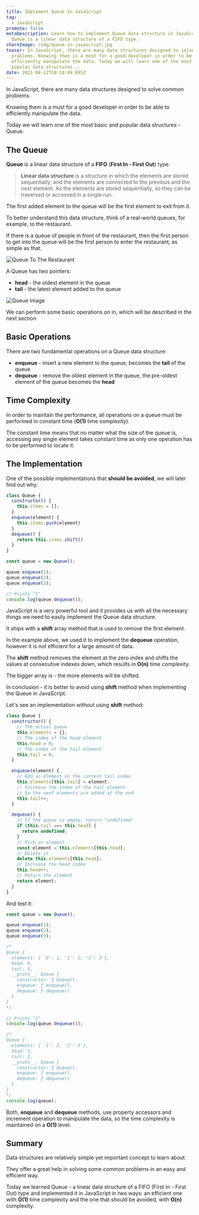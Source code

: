 ```yaml
---
title: Implement Queue In JavaScript
tag:
  - JavaScript
promote: false
metaDescription: Learn how to implement Queue data structure in JavaScript.
  Queue is a linear data structure of a FIFO type.
shareImage: /img/queue-in-javascript.jpg
teaser: In JavaScript, there are many data structures designed to solve common
  problems. Knowing them is a must for a good developer in order to be able to
  efficiently manipulate the data. Today we will learn one of the most basic and
  popular data structures...
date: 2021-04-12T18:18:49.695Z
---
```

In JavaScript, there are many data structures designed to solve common problems.

Knowing them is a must for a good developer in order to be able to efficiently manipulate the data.

Today we will learn one of the most basic and popular data structures - Queue.

## The Queue

**Queue** is a linear data structure of a **FIFO** (**First In - First Out**) type.

> **Linear data structure** is a structure in which the elements are stored sequentially, and the elements are connected to the previous and the next element. As the elements are stored sequentially, so they can be traversed or accessed in a single run.

The first added element to the queue will be the first element to exit from it.

To better understand this data structure, think of a real-world queues, for example, to the restaurant.

If there is a queue of people in front of the restaurant, then the first person to get into the queue will be the first person to enter the restaurant, as simple as that.

![Queue To The Restaurant](/img/2942529.jpg "Queue To The Restaurant")

A Queue has two pointers:

* **head** - the oldest element in the queue
* **tail** - the latest element added to the queue

![Queue Image](/img/queue.png "Queue Image")

We can perform some basic operations on in, which will be described in the next section.

## Basic Operations

There are two fundamental operations on a Queue data structure:

* **enqueue** - insert a new element to the queue, becomes the **tail** of the queue
* **dequeue** - remove the oldest element in the queue, the pre-oldest element of the queue becomes the **head**

## Time Complexity

In order to maintain the performance, all operations on a queue must be performed in constant time (**O(1)** time complexity).

The constant time means that no matter what the size of the queue is, accessing any single element takes constant time as only one operation has to be performed to locate it.

## The Implementation

One of the possible implementations that **should be avoided**, we will later find out why:

```javascript
class Queue {
  constructor() {
    this.items = [];
  }
  enqueue(element) {
    this.items.push(element)
  }
  dequeue() {
    return this.items.shift()
  }
}

const queue = new Queue();

queue.enqueue(1);
queue.enqueue(2);
queue.enqueue(3);

// Prints "1"
console.log(queue.dequeue());
```

JavaScript is a very powerful tool and it provides us with all the necessary things we need to easily implement the Queue data structure.

It ships with a **shift** array method that is used to remove the first element.

In the example above, we used it to implement the **dequeue** operation, however it is not efficient for a large amount of data.

The **shift** method removes the element at the zero index and shifts the values at consecutive indexes down, which results in **O(n)** time complexity.

The bigger array is - the more elements will be shifted.

In conclusion - it is better to avoid using **shift** method when implementing the Queue in JavaScript.

Let's see an implementation without using **shift** method:

```javascript
class Queue {
  constructor() {
    // The actual queue
    this.elements = {};
    // The index of the head element
    this.head = 0;
    // The index of the tail element
    this.tail = 0;
  }

  enqueue(element) {
    // Add an element on the current tail index
    this.elements[this.tail] = element;
    // Increase the index of the tail element
    // So the next elements are added at the end
    this.tail++;
  }

  dequeue() {
    // If the queue is empty, return "undefined"
    if (this.tail === this.head) {
      return undefined;
    }
    // Pick an element
    const element = this.elements[this.head];
    // Delete it
    delete this.elements[this.head];
    // Increase the head index
    this.head++;
    // Return the element
    return element;
  }
}
```

And test it:

```javascript
const queue = new Queue();

queue.enqueue(1);
queue.enqueue(2);
queue.enqueue(3);

/* 
Queue {
  elements: { '0': 1, '1': 2, '2': 3 },
  head: 0,
  tail: 3,
  __proto__: Queue {
    constructor: ƒ Queue(),
    enqueue: ƒ enqueue(),
    dequeue: ƒ dequeue()
  }
}
*/

// Prints "1"
console.log(queue.dequeue());

/* 
Queue {
  elements: { '1': 2, '2': 3 },
  head: 1,
  tail: 3,
  __proto__: Queue {
    constructor: ƒ Queue(),
    enqueue: ƒ enqueue(),
    dequeue: ƒ dequeue()
  }
}
*/
console.log(queue);
```

Both, **enqueue** and **dequeue** methods, use property accessors and increment operation to manipulate the data, so the time complexity is maintained on a **O(1)** level.

## Summary

Data structures are relatively simple yet important concept to learn about.

They offer a great help in solving some common problems in an easy and efficient way.

Today we learned Queue - a linear data structure of a FIFO (First In - First Out) type and implemented it in JavaScript in two ways: an efficient one with **O(1)** time complexity and the one that should be avoided, with **O(n)** complexity.